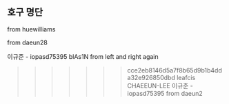 ## 호구 명단

from huewilliams

from daeun28

이규준 - iopasd75395
blAs1N from left and right again

>>>>>>> cce2eb8146d5a7f8b65d9b1b4dda32e926850dbd
leafcis
CHAEEUN-LEE
이규준 - iopasd75395
from daeun2